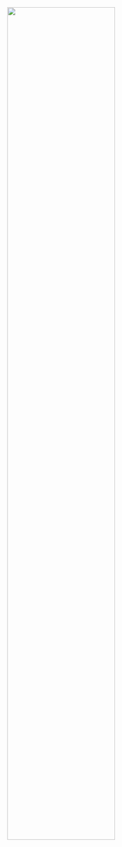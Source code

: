 <img src="https://user-images.githubusercontent.com/93998875/208367716-3ac46776-d091-4456-9034-d73339770571.jpg" width="70%" height="70%"/>
